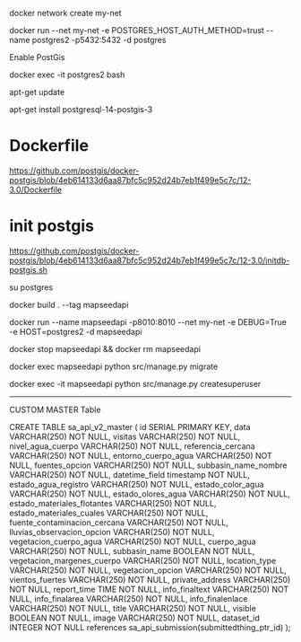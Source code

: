 docker network create my-net

docker run --net my-net -e POSTGRES_HOST_AUTH_METHOD=trust --name postgres2 -p5432:5432 -d postgres

Enable PostGis

docker exec -it postgres2 bash

apt-get update

apt-get install postgresql-14-postgis-3

# Dockerfile
https://github.com/postgis/docker-postgis/blob/4eb614133d6aa87bfc5c952d24b7eb1f499e5c7c/12-3.0/Dockerfile

# init postgis
https://github.com/postgis/docker-postgis/blob/4eb614133d6aa87bfc5c952d24b7eb1f499e5c7c/12-3.0/initdb-postgis.sh

su postgres

docker build . --tag mapseedapi

docker run --name mapseedapi -p8010:8010 --net my-net -e DEBUG=True -e HOST=postgres2 -d mapseedapi


docker stop mapseedapi && docker rm mapseedapi


docker exec mapseedapi python src/manage.py migrate

docker exec -it mapseedapi python src/manage.py createsuperuser


----

CUSTOM MASTER Table

CREATE TABLE  sa_api_v2_master  (
    id  SERIAL PRIMARY KEY,
    data VARCHAR(250) NOT NULL,
    visitas VARCHAR(250) NOT NULL,
    nivel_agua_cuerpo VARCHAR(250) NOT NULL,
    referencia_cercana VARCHAR(250) NOT NULL,
    entorno_cuerpo_agua VARCHAR(250) NOT NULL,
    fuentes_opcion VARCHAR(250) NOT NULL,
    subbasin_name_nombre VARCHAR(250) NOT NULL,
    datetime_field timestamp NOT NULL,
    estado_agua_registro VARCHAR(250) NOT NULL,
    estado_color_agua VARCHAR(250) NOT NULL,
    estado_olores_agua VARCHAR(250) NOT NULL,
    estado_materiales_flotantes VARCHAR(250) NOT NULL,
    estado_materiales_cuales VARCHAR(250) NOT NULL,
    fuente_contaminacion_cercana VARCHAR(250) NOT NULL,
    lluvias_observacion_opcion VARCHAR(250) NOT NULL,
    vegetacion_cuerpo_agua VARCHAR(250) NOT NULL,
    cuerpo_agua VARCHAR(250) NOT NULL,
    subbasin_name BOOLEAN NOT NULL,
    vegetacion_margenes_cuerpo VARCHAR(250) NOT NULL,
    location_type VARCHAR(250) NOT NULL,
    vegetacion_opcion VARCHAR(250) NOT NULL,
    vientos_fuertes VARCHAR(250) NOT NULL,
    private_address VARCHAR(250) NOT NULL,
    report_time TIME NOT NULL,
    info_finaltext VARCHAR(250) NOT NULL,
    info_finalarea VARCHAR(250) NOT NULL,
    info_finalenlace VARCHAR(250) NOT NULL,
    title VARCHAR(250) NOT NULL,
    visible BOOLEAN NOT NULL,
    image VARCHAR(250) NOT NULL,
    dataset_id INTEGER NOT NULL references sa_api_submission(submittedthing_ptr_id)
);
